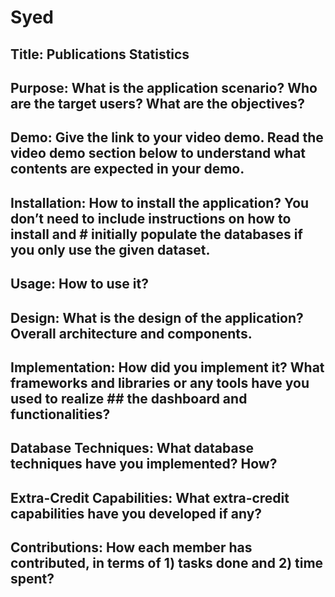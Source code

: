 # Syed

## Title: Publications Statistics

## Purpose: What is the application scenario? Who are the target users? What are the objectives?

## Demo: Give the link to your video demo. Read the video demo section below to understand what contents are expected in your demo.

## Installation: How to install the application? You don’t need to include instructions on how to install and # initially populate the databases if you only use the given dataset.

## Usage: How to use it?

## Design: What is the design of the application? Overall architecture and components.

## Implementation: How did you implement it? What frameworks and libraries or any tools have you used to realize ## the dashboard and functionalities?

## Database Techniques: What database techniques have you implemented? How?

## Extra-Credit Capabilities: What extra-credit capabilities have you developed if any?

## Contributions: How each member has contributed, in terms of 1) tasks done and 2) time spent?
